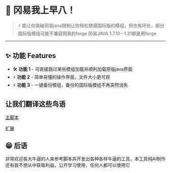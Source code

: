 # 🚀 冈易我上早八！
  
> ⚡ 能让你突破冈易java限制让你轻松使用国际版的模组，但也有坏处，部分国际版模组可能不兼容网易的forge
冈易JAVA 1.7.10--1.21都是用forge

---

## ✨ 功能 Features

- 🛠 **功能 1** - 可直接跳过某些模组加载并顺利加载原版java界面  
- ⚡ **功能 2** - 简单易懂的操作界面，文件大小更可观  
- ⚡ **功能 3** - 一键备份模组，备份的国际版模组不再突然消失

## 让我们翻译这些鸟语

[主脚本](1.png)

[扩展](2.png)



## 😁 后语  

非常欢迎各大牛逼的人来参考脚本并开发出各种各样牛逼的工具，本工具纯AI制作还有我不想从中获取利益，公开学习使用，任何人都可以使用它


